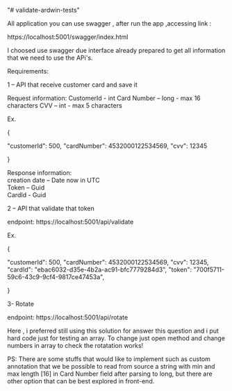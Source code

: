 "# validate-ardwin-tests" 


All application you can use swagger , after run the app ,accessing link :

https://localhost:5001/swagger/index.html

I choosed use swagger due interface already prepared to get all information that we need to use the APi's.

Requirements: 

1 – API that receive customer card and save it 

Request information: 
CustomerId - int 
Card Number – long - max 16 characters 
CVV – int - max 5 characters 

Ex. 

{

  "customerId": 500,
  "cardNumber": 4532000122534569,
  "cvv": 12345
 
}

 
Response information:  
creation date – Date now in UTC  
Token – Guid  
CardId - Guid 
 


2 – API that validate that token

endpoint: https://localhost:5001/api/validate

Ex.

{
  
  "customerId": 500,
  "cardNumber": 4532000122534569,
  "cvv": 12345,
  "cardId": "ebac6032-d35e-4b2a-ac91-bfc7779284d3",
  "token": "700f5711-59c6-43c9-9cf4-9817ce47453a",
 
}


3- Rotate

endpoint: https://localhost:5001/api/rotate


Here , i preferred still using this solution for answer this question and i put hard code just for testing an array.
To change just open method and change numbers in array to check the rotatation works!

PS:
There are some stuffs that would like to implement such as custom annotation that we be possible to read from source a string with min and max length [16] in Card Number field
after parsing to long, but there are other option that can be best explored in front-end.








